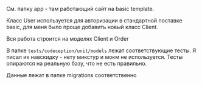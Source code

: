 [comment]: # (Created by Astashov Andrey <a.astashov@straetus.com>)
[comment]: # (Date: 30.01.2016 / ‏‎23:46)

См. папку app - там работающий сайт на basic template.

Класс User используется для авторизации в стандартной поставке basic, для меня было проще добавить новый класс Client.

Вся работа строится на моделях Client и Order

В папке `tests/codeception/unit/models` лежат соответствующие тесты. Я писал их навскидку - нету микстур и мокм не используется. Тесты опираются на реальную базу, что не есть правильно. 

Данные лежат в папке migrations соответственно
